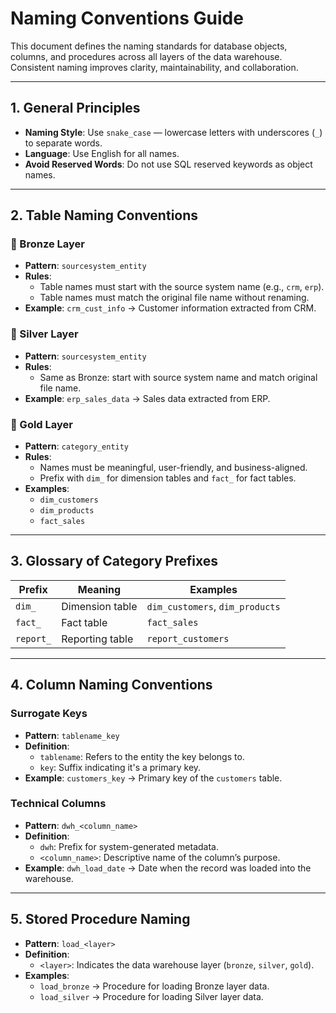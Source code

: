 # Naming Conventions Guide

This document defines the naming standards for database objects, columns, and procedures across all layers of the data warehouse. Consistent naming improves clarity, maintainability, and collaboration.

---

## 1. General Principles

- **Naming Style**: Use `snake_case` — lowercase letters with underscores (`_`) to separate words.
- **Language**: Use English for all names.
- **Avoid Reserved Words**: Do not use SQL reserved keywords as object names.

---

## 2. Table Naming Conventions

### 🔹 Bronze Layer

- **Pattern**: `sourcesystem_entity`
- **Rules**:
  - Table names must start with the source system name (e.g., `crm`, `erp`).
  - Table names must match the original file name without renaming.
- **Example**: `crm_cust_info` → Customer information extracted from CRM.

### 🔹 Silver Layer

- **Pattern**: `sourcesystem_entity`
- **Rules**:
  - Same as Bronze: start with source system name and match original file name.
- **Example**: `erp_sales_data` → Sales data extracted from ERP.

### 🔹 Gold Layer

- **Pattern**: `category_entity`
- **Rules**:
  - Names must be meaningful, user-friendly, and business-aligned.
  - Prefix with `dim_` for dimension tables and `fact_` for fact tables.
- **Examples**:
  - `dim_customers`
  - `dim_products`
  - `fact_sales`

---

## 3. Glossary of Category Prefixes

| Prefix     | Meaning           | Examples                     |
|------------|-------------------|------------------------------|
| `dim_`     | Dimension table    | `dim_customers`, `dim_products` |
| `fact_`    | Fact table         | `fact_sales`                 |
| `report_`  | Reporting table    | `report_customers`           |

---

## 4. Column Naming Conventions

### Surrogate Keys

- **Pattern**: `tablename_key`
- **Definition**:
  - `tablename`: Refers to the entity the key belongs to.
  - `key`: Suffix indicating it's a primary key.
- **Example**: `customers_key` → Primary key of the `customers` table.

### Technical Columns

- **Pattern**: `dwh_<column_name>`
- **Definition**:
  - `dwh`: Prefix for system-generated metadata.
  - `<column_name>`: Descriptive name of the column’s purpose.
- **Example**: `dwh_load_date` → Date when the record was loaded into the warehouse.

---

## 5. Stored Procedure Naming

- **Pattern**: `load_<layer>`
- **Definition**:
  - `<layer>`: Indicates the data warehouse layer (`bronze`, `silver`, `gold`).
- **Examples**:
  - `load_bronze` → Procedure for loading Bronze layer data.
  - `load_silver` → Procedure for loading Silver layer data.

